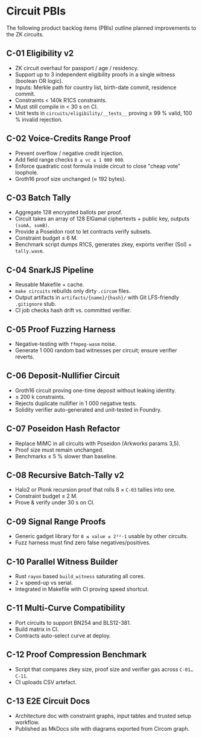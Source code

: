 # Circuit PBIs

The following product backlog items (PBIs) outline planned improvements to the ZK circuits.

## C-01 Eligibility v2
- ZK circuit overhaul for passport / age / residency.
- Support up to 3 independent eligibility proofs in a single witness (boolean OR logic).
- Inputs: Merkle path for country list, birth-date commit, residence commit.
- Constraints < 140k R1CS constraints.
- Must still compile in < 30 s on CI.
- Unit tests in `circuits/eligibility/__tests__` proving ≥ 99 % valid, 100 % invalid rejection.

## C-02 Voice-Credits Range Proof
- Prevent overflow / negative credit injection.
- Add field range checks `0 ≤ vc ≤ 1 000 000`.
- Enforce quadratic cost formula inside circuit to close "cheap vote" loophole.
- Groth16 proof size unchanged (≈ 192 bytes).

## C-03 Batch Tally
- Aggregate 128 encrypted ballots per proof.
- Circuit takes an array of 128 ElGamal ciphertexts + public key, outputs `(sumA, sumB)`.
- Provide a Poseidon root to let contracts verify subsets.
- Constraint budget ≤ 6 M.
- Benchmark script dumps R1CS, generates zkey, exports verifier (Sol) + `tally.wasm`.

## C-04 SnarkJS Pipeline
- Reusable Makefile + cache.
- `make circuits` rebuilds only dirty `.circom` files.
- Output artifacts in `artifacts/{name}/{hash}/` with Git LFS-friendly `.gitignore` stub.
- CI job checks hash drift vs. committed verifier.

## C-05 Proof Fuzzing Harness
- Negative-testing with `ffmpeg-wasm` noise.
- Generate 1 000 random bad witnesses per circuit; ensure verifier reverts.

## C-06 Deposit-Nullifier Circuit
- Groth16 circuit proving one-time deposit without leaking identity.
- ≤ 200 k constraints.
- Rejects duplicate nullifier in 1 000 negative tests.
- Solidity verifier auto-generated and unit-tested in Foundry.

## C-07 Poseidon Hash Refactor
- Replace MiMC in all circuits with Poseidon (Arkworks params 3,5).
- Proof size must remain unchanged.
- Benchmarks ≤ 5 % slower than baseline.

## C-08 Recursive Batch-Tally v2
- Halo2 or Plonk recursion proof that rolls 8 × `C-03` tallies into one.
- Constraint budget ≤ 2 M.
- Prove & verify under 30 s on CI.

## C-09 Signal Range Proofs
- Generic gadget library for `0 ≤ value ≤ 2³²-1` usable by other circuits.
- Fuzz harness must find zero false negatives/positives.

## C-10 Parallel Witness Builder
- Rust `rayon` based `build_witness` saturating all cores.
- 2 × speed-up vs serial.
- Integrated in Makefile with CI proving speed shortcut.

## C-11 Multi-Curve Compatibility
- Port circuits to support BN254 and BLS12-381.
- Build matrix in CI.
- Contracts auto-select curve at deploy.

## C-12 Proof Compression Benchmark
- Script that compares zkey size, proof size and verifier gas across `C-01…C-11`.
- CI uploads CSV artefact.

## C-13 E2E Circuit Docs
- Architecture doc with constraint graphs, input tables and trusted setup workflow.
- Published as MkDocs site with diagrams exported from Circom graph.
